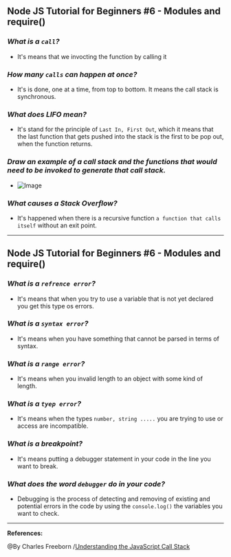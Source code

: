 ## **Node JS Tutorial for Beginners #6 - Modules and require()**

### ***What is a `call`?***

- It's means that we invocting the function by calling it 

### ***How many `calls` can happen at once?***

- It's  is done, one at a time, from top to bottom. It means the call stack is synchronous.

### ***What does LIFO mean?***

- It's stand for the principle of `Last In, First Out`, which it means that the last function that gets pushed into the stack is the first to be pop out, when the function returns.

### ***Draw an example of a call stack and the functions that would need to be invoked to generate that call stack.***

- ![Image](../imag/stack.PNG)

### ***What causes a Stack Overflow?***

- It's happened when there is a recursive function `a function that calls itself` without an exit point.

-------------------------------------------------

## **Node JS Tutorial for Beginners #6 - Modules and require()**

### ***What is a `refrence error`?***

- It's means that when you try to use a variable that is not yet declared you get this type os errors.

### ***What is a `syntax error`?***

- It's means  when you have something that cannot be parsed in terms of syntax.

### ***What is a `range error`?***

- It's means when you  invalid length to an object with some kind of length.

### ***What is a `tyep error`?***

- It's means when the types `number, string .....` you are trying to use or access are incompatible.

### ***What is a breakpoint?***

- It's means putting a debugger statement in your code in the line you want to break.

### ***What does the word `debugger` do in your code?***


- Debugging is the process of detecting and removing of existing and potential errors in the code by using the `console.log()` the variables you want to check.











----------------------------------------------------------------------

**References:**

@By Charles Freeborn /[Understanding the JavaScript Call Stack](https://www.freecodecamp.org/news/understanding-the-javascript-call-stack-861e41ae61d4/)